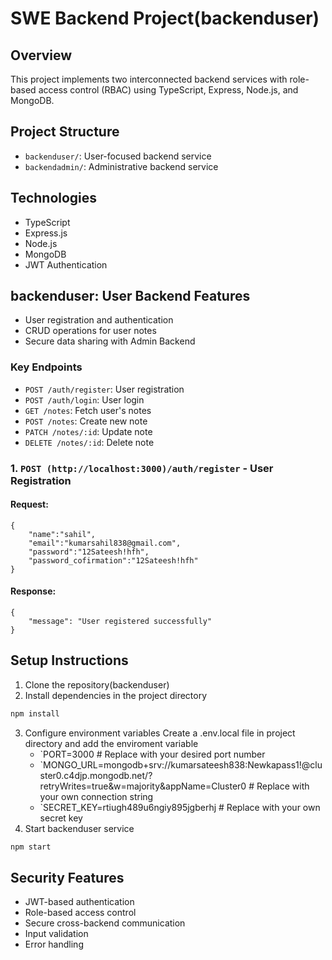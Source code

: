 # SWE Backend Project(backenduser)

## Overview
This project implements two interconnected backend services with role-based access control (RBAC) using TypeScript, Express, Node.js, and MongoDB.

## Project Structure
- `backenduser/`: User-focused backend service
- `backendadmin/`: Administrative backend service

## Technologies
- TypeScript
- Express.js
- Node.js
- MongoDB
- JWT Authentication

## backenduser: User Backend Features
- User registration and authentication
- CRUD operations for user notes
- Secure data sharing with Admin Backend

### Key Endpoints
- `POST /auth/register`: User registration
- `POST /auth/login`: User login
- `GET /notes`: Fetch user's notes
- `POST /notes`: Create new note
- `PATCH /notes/:id`: Update note
- `DELETE /notes/:id`: Delete note

### 1. `POST (http://localhost:3000)/auth/register` - User Registration

#### Request:
```
{
    "name":"sahil",
    "email":"kumarsahil838@gmail.com",
    "password":"12Sateesh!hfh",
    "password_cofirmation":"12Sateesh!hfh"
}
```
#### Response:
```
{
    "message": "User registered successfully"
}
```


## Setup Instructions
1. Clone the repository(backenduser)
2. Install dependencies in the project directory
```bash
npm install
```
3. Configure environment variables
   Create a .env.local file in project directory and add the enviroment variable
     - `PORT=3000 # Replace with your desired port number
     - `MONGO_URL=mongodb+srv://kumarsateesh838:Newkapass1!@cluster0.c4djp.mongodb.net/?retryWrites=true&w=majority&appName=Cluster0 # Replace with your own 
     connection string
     - `SECRET_KEY=rtiugh489u6ngiy895jgberhj # Replace with your own secret key
5. Start  backenduser service
```bash
npm start
```

## Security Features
- JWT-based authentication
- Role-based access control
- Secure cross-backend communication
- Input validation
- Error handling






